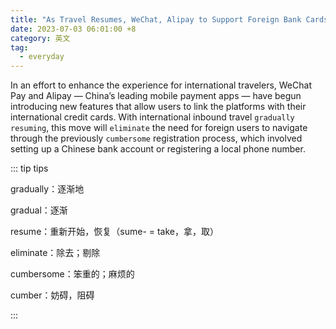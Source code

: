 ```yaml
---
title: "As Travel Resumes, WeChat, Alipay to Support Foreign Bank Cards"
date: 2023-07-03 06:01:00 +8
category: 英文
tag:
  - everyday
---
```


In an effort to enhance the experience for international travelers, WeChat Pay and Alipay — China’s leading mobile payment apps — have begun introducing new features that allow users to link the platforms with their international credit cards. With international inbound travel `gradually` `resuming`, this move will `eliminate` the need for foreign users to navigate through the previously `cumbersome` registration process, which involved setting up a Chinese bank account or registering a local phone number.

::: tip tips

gradually：逐渐地

gradual：逐渐

resume：重新开始，恢复（sume- = take，拿，取）

eliminate：除去；剔除

cumbersome：笨重的；麻烦的

cumber：妨碍，阻碍

:::
